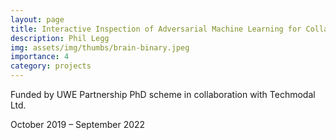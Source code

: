 ```yaml
---
layout: page
title: Interactive Inspection of Adversarial Machine Learning for Collaborative Human-Machine Trust and Security in Data-Driven Military and Defence
description: Phil Legg
img: assets/img/thumbs/brain-binary.jpeg
importance: 4
category: projects
---
```


Funded by UWE Partnership PhD scheme in collaboration with Techmodal Ltd.

October 2019 – September 2022
